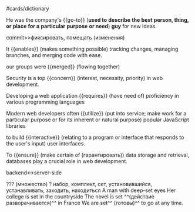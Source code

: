#cards/dictionary 

He was the company's {{go-to}} (**used to** **describe** **the** **best** **person, thing, or** **place** **for a** **particular** **purpose** **or need**) **guy** for new ideas.

commit>>фиксировать, помещать (изменения) <!--SR:!2024-01-20,3,261-->

It {{enables}} (makes something possible) tracking changes, managing branches, and merging code with ease. <!--SR:!2024-02-08,22,254-->

our groups were {{merged}} (flowing together)

Security is a top {{concern}} (interest, neсessity, priority) in web development.

Developing a web application {{requires}} (have need of) proficiency in various programming languages <!--SR:!2024-02-10,36,270-->

Modern web developers often {{utilize}} (put into service; make work for a particular purpose or for its inherent or natural purpose) popular JavaScript libraries

to build {{interactive}} (relating to a program or interface that responds to the user's input) user interfaces. <!--SR:!2024-01-30,20,272-->

To {{ensure}} (make certain of (гарантировать)) data storage and retrieval, databases play a crucial role in web development. <!--SR:!2024-01-24,15,292-->

 <!--SR:!2024-01-05,4,272!2024-01-06,4,274-->

backend↔server-side

??? (множество)
?
набор, комплект, сет, установившийся, устанавливать, заходить, находиться
A man with deep-set eyes
Her college is set in the countryside
The novel is set ^^(действие разворачивается)^^ in France
We are set^^ (готовы)^^ to go at any time. <!--SR:!2024-01-21,13,294-->